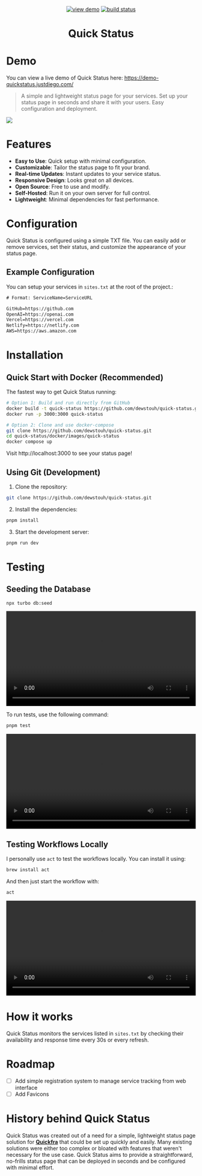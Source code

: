<p align="center">
  <a href="https://demo-quickstatus.justdiego.com/"><img src="https://img.shields.io/badge/view-demo-brightgreen" alt="view demo"></a>
  <a href="https://github.com/dewstouh/quick-status/actions/workflows/ci.yml"><img src="https://github.com/dewstouh/quick-status/actions/workflows/ci.yml/badge.svg?branch=main" alt="build status"></a>
</p>

<h1 align="center">
Quick Status
</h1>

# Demo
You can view a live demo of Quick Status here: https://demo-quickstatus.justdiego.com/

> A simple and lightweight status page for your services. Set up your status page in seconds and share it with your users. Easy configuration and deployment.

![](https://i.imgur.com/e3UnZu9.gif)

# Features
- **Easy to Use**: Quick setup with minimal configuration.
- **Customizable**: Tailor the status page to fit your brand.
- **Real-time Updates**: Instant updates to your service status.
- **Responsive Design**: Looks great on all devices.
- **Open Source**: Free to use and modify.
- **Self-Hosted**: Run it on your own server for full control.
- **Lightweight**: Minimal dependencies for fast performance.

# Configuration
Quick Status is configured using a simple TXT file. You can easily add or remove services, set their status, and customize the appearance of your status page.

## Example Configuration
You can setup your services in `sites.txt` at the root of the project.:
```txt
# Format: ServiceName=ServiceURL

GitHub=https://github.com
OpenAI=https://openai.com
Vercel=https://vercel.com
Netlify=https://netlify.com
AWS=https://aws.amazon.com
```

# Installation

## Quick Start with Docker (Recommended)

The fastest way to get Quick Status running:

```bash
# Option 1: Build and run directly from GitHub
docker build -t quick-status https://github.com/dewstouh/quick-status.git#main:docker/images/quick-status
docker run -p 3000:3000 quick-status

# Option 2: Clone and use docker-compose
git clone https://github.com/dewstouh/quick-status.git
cd quick-status/docker/images/quick-status
docker compose up
```

Visit http://localhost:3000 to see your status page!

## Using Git (Development)

1. Clone the repository:
```bash
git clone https://github.com/dewstouh/quick-status.git
```

2. Install the dependencies:
```bash
pnpm install
```

3. Start the development server:
```bash
pnpm run dev
```

# Testing

## Seeding the Database
```
npx turbo db:seed
```
<video src="https://i.imgur.com/MbxP6nX.mp4" controls width="100%">
</video>

To run tests, use the following command:
```bash
pnpm test
```

<video src="https://i.imgur.com/7et4hsj.mp4" controls width="100%">
</video>

## Testing Workflows Locally
I personally use `act` to test the workflows locally. You can install it using:

```bash
brew install act
```

And then just start the workflow with:
```bash
act
```
<video src="https://i.imgur.com/ChvYXGa.mp4" controls width="100%">
</video>


# How it works
Quick Status monitors the services listed in `sites.txt` by checking their availability and response time every 30s or every refresh.


# Roadmap
- [ ] Add simple registration system to manage service tracking from web interface
- [ ] Add Favicons

# History behind Quick Status
Quick Status was created out of a need for a simple, lightweight status page solution for **[Quickfra](https://quickfra.com)** that could be set up quickly and easily. Many existing solutions were either too complex or bloated with features that weren't necessary for the use case. Quick Status aims to provide a straightforward, no-frills status page that can be deployed in seconds and be configured with minimal effort.

